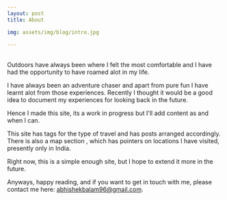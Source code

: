 ```yaml
---
layout: post
title: About

img: assets/img/blog/intro.jpg

---
```


<br>
Outdoors have always been where I felt the most comfortable and I have had the opportunity to have roamed alot in my life.

I have always been an adventure chaser and apart from pure fun I have learnt alot from those experiences. Recently I thought it would be a good idea to document my experiences for looking back in the future. 

Hence I made this site, its a work in progress but I'll add content as and when I can. 

This site has tags for the type of travel and has posts arranged accordingly. There is also a map section , which has pointers on locations I have visited, presently only in India.

Right now, this is a simple enough site, but I hope to extend it more in the future. 

Anyways, happy reading, and if you want to get in touch with me, please contact me here: [abhishekbalam96@gmail.com](mailto:abhishekbalam96@gmail.com).